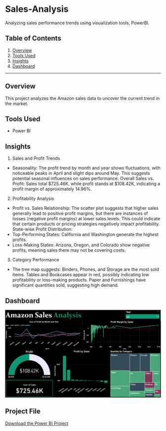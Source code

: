 # Sales-Analysis
Analyzing sales performance trends using visualization tools, PowerBI.

## Table of Contents  
1. [Overview](#overview)  
2. [Tools Used](#tools-used)  
3. [Insights](#insights)  
5. [Dashboard](#visuals)  

---

## Overview  
This project analyzes the Amazon sales data to uncover the current trend in the market.  

## Tools Used  
- Power BI

## Insights  
1. Sales and Profit Trends
- Seasonality: The profit trend by month and year shows fluctuations, with noticeable peaks in April and slight dips around May. This suggests potential seasonal influences on sales performance.
Overall Sales vs. Profit: Sales total $725.46K, while profit stands at $108.42K, indicating a profit margin of approximately 14.96%.
2. Profitability Analysis
- Profit vs. Sales Relationship: The scatter plot suggests that higher sales generally lead to positive profit margins, but there are instances of losses (negative profit margins) at lower sales levels. This could indicate that certain products or pricing strategies negatively impact profitability.
State-wise Profit Distribution:
- Top-Performing States: California and Washington generate the highest profits.
- Loss-Making States: Arizona, Oregon, and Colorado show negative profits, meaning sales there may not be covering costs.
3. Category Performance
- The tree map suggests:
Binders, Phones, and Storage are the most sold items.
Tables and Bookcases appear in red, possibly indicating low profitability or loss-making products.
Paper and Furnishings have significant quantities sold, suggesting high demand.

## Dashboard  
![Dashboard](https://github.com/AnalystXSol/Sales-Analysis/blob/main/Sales%20Analysis.png)

## Project File  
[Download the Power BI Project](https://github.com/AnalystXSol/Sales-Analysis/blob/main/SALES%20ANALYSIS.pbix) 
   


